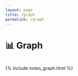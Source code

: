 ```yaml
---
layout: page
title: /graph
permalink: /graph
---
```


# 📊 Graph

<br>
{% include notes_graph.html %}
